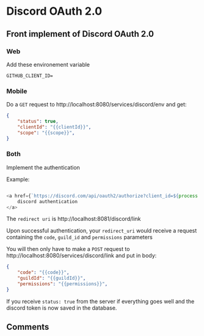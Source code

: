 # Discord OAuth 2.0

## Front implement of Discord OAuth 2.0

### Web

Add these environement variable

```env
GITHUB_CLIENT_ID=

```

### Mobile

Do a `GET` request to http://localhost:8080/services/discord/env and get:

```json
{
	"status": true,
	"clientId": "{{clientId}}",
	"scope": "{{scope}}",
}
```

### Both

Implement the authentication

Example:
```js

<a href={`https://discord.com/api/oauth2/authorize?client_id=${process.env.DISCORD_CLIENT_ID}&permissions=8&redirect_uri=http%3A%2F%2Flocalhost%3A8081%2Fdiscord%2Flink&response_type=code&scope=${process.env.DISCORD_SCOPE}`}>
    discord authentication
</a>
```

The `redirect uri` is http://localhost:8081/discord/link

Upon successful authentication, your `redirect_uri` would receive a request containing the `code`, `guild_id` and `permissions` parameters

You will then only have to make a `POST` request to http://localhost:8080/services/discord/link and put in body:

```json
{
	"code": "{{code}}",
	"guildId": "{{guildId}}",
	"permissions": "{{permissions}}",
}
```

If you receive `status: true` from the server if everything goes well and the discord token is now saved in the database.

## Comments

